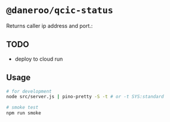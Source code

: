 # `@daneroo/qcic-status`

Returns caller ip address and port.:

## TODO

- deploy to cloud run

## Usage

```bash
# for development
node src/server.js | pino-pretty -S -t # or -t SYS:standard

# smoke test
npm run smoke
```
